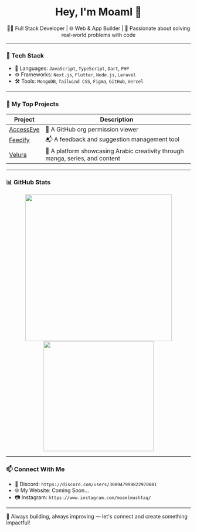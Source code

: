 <h1 align="center">Hey, I'm Moaml 👋</h1>

<p align="center">
👨‍💻 Full Stack Developer | 🌐 Web & App Builder | 🚀 Passionate about solving real-world problems with code
</p>

---

### 🧰 Tech Stack
- 🔧 Languages: `JavaScript`, `TypeScript`, `Dart`, `PHP`
- ⚙️ Frameworks: `Next.js`, `Flutter`, `Node.js`, `Laravel`
- 🛠️ Tools: `MongoDB`, `Tailwind CSS`, `Figma`, `GitHub`, `Vercel`

---

### 🚀 My Top Projects

| Project | Description |
|--------|-------------|
| [AccessEye](https://github.com/moamlmushtaq/accesseye) | 🔐 A GitHub org permission viewer |
| [Feedify](https://github.com/moamlmushtaq/feedify) | 📬 A feedback and suggestion management tool |
| [Velura](https://github.com/moamlmushtaq/velura) | 🌌 A platform showcasing Arabic creativity through manga, series, and content |

---

### 📊 GitHub Stats

<p align="center">
  <img src="https://github-readme-stats.vercel.app/api?username=moamlmushtaq&show_icons=true&theme=tokyonight" width="400"/>
  <img src="https://github-readme-stats.vercel.app/api/top-langs/?username=moamlmushtaq&layout=compact&theme=tokyonight" width="300"/>
</p>

---

### 📫 Connect With Me

- 💬 Discord: `https://discord.com/users/308947999822970881`
- 🌐 My Website: Coming Soon...
- 📷 Instagram: `https://www.instagram.com/moamlmushtaq/`

---

🎯 Always building, always improving — let's connect and create something impactful!
